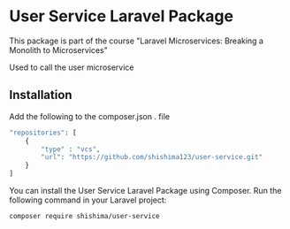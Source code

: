 # User Service Laravel Package

This package is part of the course "Laravel Microservices: Breaking a Monolith to Microservices"

Used to call the user microservice

## Installation
Add the following to the composer.json . file

```php
"repositories": [
    {
        "type" : "vcs",
        "url": "https://github.com/shishima123/user-service.git"
    }
]
```
You can install the User Service Laravel Package using Composer. Run the following command in your Laravel project:

    composer require shishima/user-service